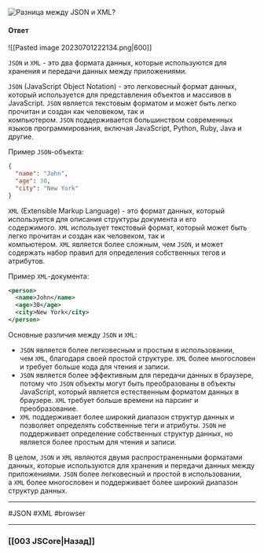![Разница между `JSON` и `XML`?](https://youtu.be/XtQPrt8G0n8?t=28)

#### Ответ

![[Pasted image 20230701222134.png|600]]

`JSON` и `XML` - это два формата данных, которые используются для хранения и передачи данных между приложениями.

`JSON` (JavaScript Object Notation) - это легковесный формат данных, который используется для представления объектов и массивов в JavaScript. `JSON` является текстовым форматом и может быть легко прочитан и создан как человеком, так и компьютером. `JSON` поддерживается большинством современных языков программирования, включая JavaScript, Python, Ruby, Java и другие.

Пример `JSON`-объекта:

```json
{
  "name": "John",
  "age": 30,
  "city": "New York"
}
```

`XML` (Extensible Markup Language) - это формат данных, который используется для описания структуры документа и его содержимого. `XML` использует текстовый формат, который может быть легко прочитан и создан как человеком, так и компьютером. `XML` является более сложным, чем `JSON`, и может содержать набор правил для определения собственных тегов и атрибутов.

Пример `XML`-документа:

```xml
<person>
  <name>John</name>
  <age>30</age>
  <city>New York</city>
</person>
```

Основные различия между `JSON` и `XML`:

- `JSON` является более легковесным и простым в использовании, чем `XML`, благодаря своей простой структуре. `XML` более многословен и требует больше кода для чтения и записи.
- `JSON` является более эффективным для передачи данных в браузере, потому что `JSON` объекты могут быть преобразованы в объекты JavaScript, который является естественным форматом данных в браузере. `XML` требует больше времени на парсинг и преобразование.
- `XML` поддерживает более широкий диапазон структур данных и позволяет определять собственные теги и атрибуты. `JSON` не поддерживает определение собственных структур данных, но является более простым для чтения и записи.

В целом, `JSON` и `XML` являются двумя распространенными форматами данных, которые используются для хранения и передачи данных между приложениями. `JSON` более легковесный и простой в использовании, а `XML` более многословен и поддерживает более широкий диапазон структур данных.

___
#JSON #XML #browser 

___

### [[003 JSCore|Назад]]